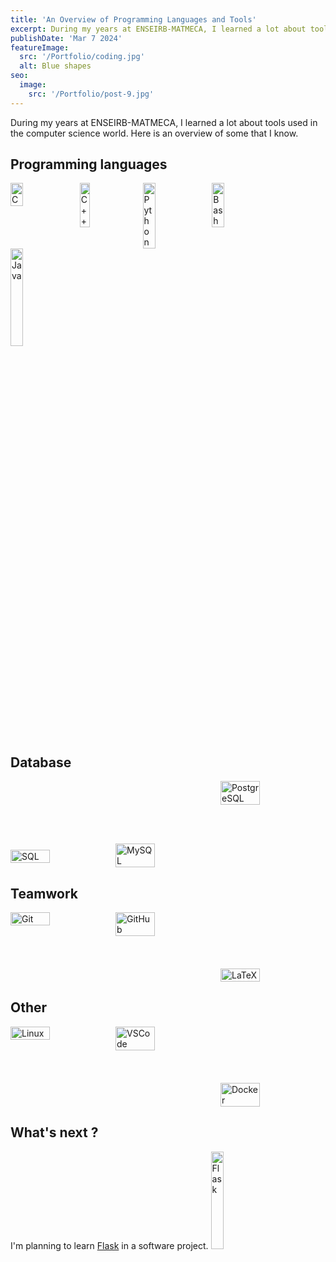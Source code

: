 ```yaml
---
title: 'An Overview of Programming Languages and Tools'
excerpt: During my years at ENSEIRB-MATMECA, I learned a lot about tools used in the computer science world. Here is an overview of some that I know.
publishDate: 'Mar 7 2024'
featureImage:
  src: '/Portfolio/coding.jpg'
  alt: Blue shapes
seo:
  image:
    src: '/Portfolio/post-9.jpg'
---
```


During my years at ENSEIRB-MATMECA, I learned a lot about tools used in the computer science world. Here is an overview of some that I know.

## Programming languages

<div style="display: flex;">
<img src="https://external-content.duckduckgo.com/iu/?u=https%3A%2F%2Fwallpapercave.com%2Fwp%2Fwp4521293.png&f=1&nofb=1&ipt=151707d8d44657db469075f0373ee5aaf5c04441653ddc373d0b57ce1c899175&ipo=images" alt="C" style="width: 20%; height: 20%; margin-right: 10px;">

<img src="https://external-content.duckduckgo.com/iu/?u=https%3A%2F%2Flogodix.com%2Flogo%2F1137946.png&f=1&nofb=1&ipt=d3da1d9a64ded6970b0cb600780bed4c74a26bc2bf132c4567613bbf9cba4b92&ipo=images" alt="C++" style="width: 18%; height: 18%; margin-right: 10px;">

<img src="https://external-content.duckduckgo.com/iu/?u=https%3A%2F%2Fcdn.picpng.com%2Flogo%2Flanguage-logo-python-44976.png&f=1&nofb=1&ipt=9df32be197e345eea3311c822ff449c8bd657003bfdabf6bdfefcf8c3dc02eed&ipo=images" alt="Python" style="width: 20%; height: 20%; margin-right: 10px;">

<img src="https://external-content.duckduckgo.com/iu/?u=https%3A%2F%2Fwww.pngfind.com%2Fpngs%2Fm%2F261-2614514_bash-logo-shell-script-logo-png-transparent-png.png&f=1&nofb=1&ipt=34bda86519343f1fc623f02cd4abfcb9116d8b0d8627fa64ff96290f3f612a41&ipo=images" alt="Bash" style="width: 20%; height: 20%; margin-right: 10px;">
</div>

<img src="https://external-content.duckduckgo.com/iu/?u=https%3A%2F%2Fbrandlogos.net%2Fwp-content%2Fuploads%2F2021%2F11%2Fjava-logo.png&f=1&nofb=1&ipt=875c0a447d4f64db66d50376ebb3e76c6114b16503e2b976157ba44d0c8c0bd1&ipo=images" alt="Java" style="width: 20%; height: 20%; margin-right: 10px;">
</div>



## Database

<div style="display: flex;">
<img src="https://external-content.duckduckgo.com/iu/?u=https%3A%2F%2Fwww.yourtechstory.com%2Fwp-content%2Fuploads%2F2019%2F08%2Fsql.png&f=1&nofb=1&ipt=61354d6f14b86230b9a23af4b8e368dcc7454d056b70a428cdedd4b2ccf2e3dc&ipo=images" alt="SQL" style="width: 40%; height: 40%; margin-right: 10px; margin-top: 110px;">

<img src="https://external-content.duckduckgo.com/iu/?u=https%3A%2F%2Ftse3.mm.bing.net%2Fth%3Fid%3DOIP.lflm3p0jvoC4p8c-j8zfJgHaEk%26pid%3DApi&f=1&ipt=445b798fa804169bd91db2c1cbb9fc3cdd619bc8dcafdd1afd65d8aadf563c75&ipo=images" alt="MySQL" style="width: 40%; height: 40%; margin-right: 10px; margin-top: 100px;">

<img src="https://external-content.duckduckgo.com/iu/?u=https%3A%2F%2Flogonoid.com%2Fimages%2Fpostgresql-logo.png&f=1&nofb=1&ipt=79d365c18d6bee960065dea99be2ef14991d5e64c45f8c3310a50f11e776c6ed&ipo=images" alt="PostgreSQL" style="width: 40%; height: 40%; margin-right: 10px;">
</div>



## Teamwork
<div style="display: flex;">
<img src="https://external-content.duckduckgo.com/iu/?u=https%3A%2F%2F1000logos.net%2Fwp-content%2Fuploads%2F2020%2F08%2FGit-Logo.png&f=1&nofb=1&ipt=d1126a96b4dfdce19790590806e2522196076a0d1283e97621dea385a6ea91fd&ipo=images" alt="Git" style="width: 40%; height: 40%; margin-right: 10px;">

<img src="https://external-content.duckduckgo.com/iu/?u=https%3A%2F%2Flogowik.com%2Fcontent%2Fuploads%2Fimages%2Fgithub9775.jpg&f=1&nofb=1&ipt=183a1c6361bd81899a1e511348593579dc9ffc010c8a0a552d7afff2dcc2fb95&ipo=images" alt="GitHub" style="width: 40%; height: 40%; margin-right: 10px;">

<img src="https://external-content.duckduckgo.com/iu/?u=https%3A%2F%2Flogos-download.com%2Fwp-content%2Fuploads%2F2019%2F07%2FLatex_Logo.png&f=1&nofb=1&ipt=e8bee8d4d889f59bf77ce551639a66ba4efcba0aed8f584c86d7b399808acd45&ipo=images" alt="LaTeX" style="width: 40%; height: 40%; margin-right: 10px; margin-top: 90px;">
</div>

## Other
<div style="display: flex;">
<img src="https://external-content.duckduckgo.com/iu/?u=https%3A%2F%2Fwww.freepnglogos.com%2Fuploads%2Flinux-png%2Fimage-linux-logo-logopedia-fandom-powered-wikia-11.png&f=1&nofb=1&ipt=6053f2caa08be14b44d56188de01d8c46ba1606b0fc178691c862313b1aedeaf&ipo=images" alt="Linux" style="width: 40%; height: 40%; margin-right: 10px;">

<img src="https://external-content.duckduckgo.com/iu/?u=https%3A%2F%2Flogowik.com%2Fcontent%2Fuploads%2Fimages%2Fvisual-studio-code7642.jpg&f=1&nofb=1&ipt=b47cbce9cc1599aeee12d0a49b2c72ce2fca4baa3ed38f3f105bee04d2849ea7&ipo=images" alt="VSCode" style="width: 40%; height: 40%; margin-right: 10px;">

<img src="https://external-content.duckduckgo.com/iu/?u=http%3A%2F%2Flogos-download.com%2Fwp-content%2Fuploads%2F2016%2F09%2FDocker_logo.png&f=1&nofb=1&ipt=f71705170d9abcb56978bd5d7549019cd378f38d0b2b6da3c37e9660cff8ed72&ipo=images" alt="Docker" style="width: 40%; height: 40%; margin-right: 10px; margin-top: 90px;">
</div>

## What's next ?
I'm planning to learn [Flask](https://flask.palletsprojects.com/en/3.0.x/) in a software project.
<img src="https://external-content.duckduckgo.com/iu/?u=https%3A%2F%2Ftse3.mm.bing.net%2Fth%3Fid%3DOIP.tZKxFU0lwHLBBNMxk53WfAHaJh%26pid%3DApi&f=1&ipt=95991782ee837ea0d8a4afa6889374e0b0c6754f26747afaacae66c177d463ab&ipo=images" alt="Flask" style="width: 20%; height: 20%; margin-right: 10px;">
